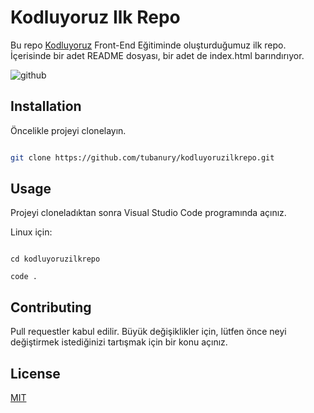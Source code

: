 # Kodluyoruz Ilk Repo

Bu repo [Kodluyoruz](https://www.kodluyoruz.org) Front-End Eğitiminde oluşturduğumuz ilk repo. İçerisinde bir adet README dosyası, bir adet de index.html barındırıyor.

![github](figures/markdown.png)


## Installation


Öncelikle projeyi clonelayın. 


```bash

git clone https://github.com/tubanury/kodluyoruzilkrepo.git

```

## Usage


Projeyi cloneladıktan sonra Visual Studio Code programında açınız.


Linux için:

```linux

cd kodluyoruzilkrepo

code .

```

## Contributing

Pull requestler kabul edilir. Büyük değişiklikler için, lütfen önce neyi değiştirmek istediğinizi tartışmak için bir konu açınız.


## License

[MIT](https://choosealicense.com/licenses/mit/)
